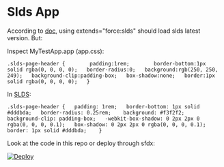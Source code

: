 # Slds App

According to [doc](https://releasenotes.docs.salesforce.com/en-us/winter17/release-notes/rn_lightning_slds.htm), using extends="force:slds" should load slds latest version.
But:

Inspect MyTestApp.app (app.css):

`.slds-page-header {       
  padding:1rem;       
  border-bottom:1px solid rgba(0, 0, 0, 0);  
  border-radius:0;  
  background:rgb(250, 250, 249);  
  background-clip:padding-box;  
  box-shadow:none;  
  border:1px solid rgba(0, 0, 0, 0);  
}`


In [SLDS](http://www.lightningdesignsystem.com/downloads):

`.slds-page-header {  
  padding: 1rem;  
  border-bottom: 1px solid #dddbda;  
  border-radius: 0.25rem;   
  background: #f3f2f2;  
  background-clip: padding-box;  
  -webkit-box-shadow: 0 2px 2px 0 rgba(0, 0, 0, 0.1);  
  box-shadow: 0 2px 2px 0 rgba(0, 0, 0, 0.1);  
  border: 1px solid #dddbda;   
}`

Look at the code in this repo or deploy through sfdx:

[![Deploy](https://deploy-to-sfdx.com/dist/assets/images/DeployToSFDX.svg)](https://deploy-to-sfdx.com)